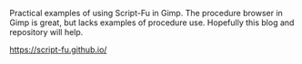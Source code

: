 Practical examples of using Script-Fu in Gimp.
The procedure browser in Gimp is great, but lacks examples of
procedure use. Hopefully this blog and repository will help.

https://script-fu.github.io/
